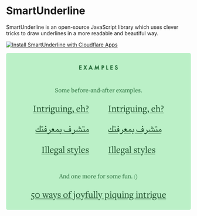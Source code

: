 # SmartUnderline

SmartUnderline is an open-source JavaScript library which uses clever
tricks to draw underlines in a more readable and beautiful way.

<a href="https://www.cloudflare.com/apps/smart-underline">
  <img
    src="https://install.cloudflareapps.com/install-button.png"
    alt="Install SmartUnderline with Cloudflare Apps"
    border="0"
    width="150">
</a>

![Smart Underline Example](/media/examples.png?raw=true "Smart Underline Example")
